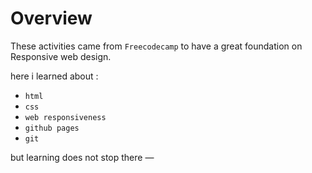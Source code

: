 # Overview

These activities came from `Freecodecamp` to have a great foundation on Responsive web design. 

here i learned about :

- `html`
- `css`
- `web responsiveness`
- `github pages`
- `git`

but learning does not stop there —
